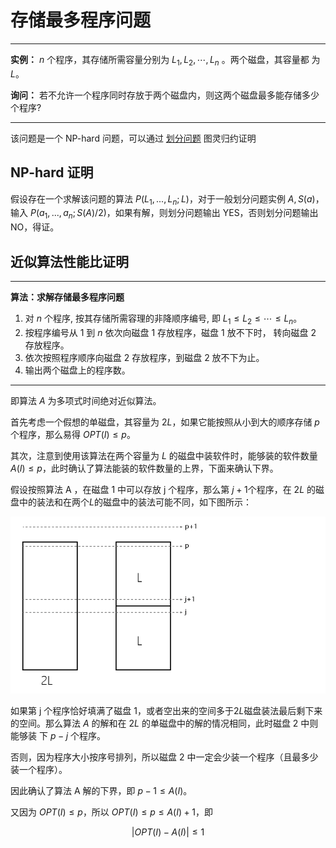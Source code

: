# 存储最多程序问题

---
**实例：** $n$ 个程序，其存储所需容量分别为 $L_{1}, L_{2}, \cdots, L_{n}$ 。两个磁盘，其容量都 为
$L$。

**询问：** 若不允许一个程序同时存放于两个磁盘内，则这两个磁盘最多能存储多少个程序?

---

该问题是一个 NP-hard 问题，可以通过 [划分问题](../doc/par.html) 图灵归约证明

## NP-hard 证明

假设存在一个求解该问题的算法 $P(L_1,...,L_n;L)$，对于一般划分问题实例 $A, S(a)$，输入 $P(a_1,...,a_n;S(A)/2)$，如果有解，则划分问题输出 YES，否则划分问题输出 NO，得证。



## 近似算法性能比证明

---
**算法：求解存储最多程序问题**

1. 对 $n$ 个程序, 按其存储所需容理的非降顺序编号, 即 $L_{1} \leqslant L_{2} \leqslant \cdots \leqslant L_{n}$。
2. 按程序编号从 1 到 $n$ 依次向磁盘 1 存放程序，磁盘 1 放不下时， 转向磁盘 2 存放程序。
3. 依次按照程序顺序向磁盘 2 存放程序，到磁盘 2 放不下为止。
4. 输出两个磁盘上的程序数。

---


即算法 $A$ 为多项式时间绝对近似算法。 

首先考虑一个假想的单磁盘，其容量为 $2 L$，如果它能按照从小到大的顺序存储 $p$ 个程序，那么易得 $OPT(I)\leq p$。

其次，注意到使用该算法在两个容量为 $L$ 的磁盘中装软件时，能够装的软件数量 $A(I)\leq p$，此时确认了算法能装的软件数量的上界，下面来确认下界。

假设按照算法 A ，在磁盘 1 中可以存放 j 个程序，那么第 $j+1$个程序，在 $2L$ 的磁盘中的装法和在两个$L$的磁盘中的装法可能不同，如下图所示：

![](fig/1.png)

如果第 j 个程序恰好填满了磁盘 1，或者空出来的空间多于$2L$磁盘装法最后剩下来的空间。那么算法 $A$ 的解和在 $2L$ 的单磁盘中的解的情况相同，此时磁盘 2 中则能够装 下 $p-j$ 个程序。

否则，因为程序大小按序号排列，所以磁盘 2 中一定会少装一个程序（且最多少装一个程序）。

因此确认了算法 A 解的下界，即 $p-1 \leq A(I)$。

又因为 $OPT(I)\leq p$，所以 $OPT(I) \leq p \leq A(I)+1$，即

$$|OPT(I)-A(I)|\leq 1$$

